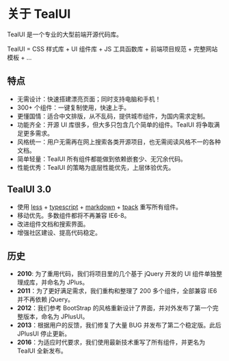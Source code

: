 ﻿关于 TealUI
========================================================
TealUI 是一个专业的大型前端开源代码库。

TealUI = CSS 样式库 + UI 组件库 + JS 工具函数库 + 前端项目规范 + 完整网站模板 + ...

特点
--------------------------------------------------------
- 无需设计：快速搭建漂亮页面；同时支持电脑和手机！
- 300+ 个组件：一键复制使用，快速上手。
- 更懂国情：适合中文排版，从不乱码，提供城市组件，为国内需求定制。
- 功能齐全：开源 UI 库很多，但大多只包含几个简单的组件。TealUI 将争取满足更多需求。
- 风格统一：用户无需再在网上搜索各类开源项目，也无需阅读风格不一的各种文档。
- 简单轻量：TealUI 所有组件都能做到依赖嵌套少、无冗余代码。
- 性能优秀：TealUI 的策略为底层性能优先，上层体验优先。

TealUI 3.0
--------------------------------------------------------
- 使用 [less](http://lesscss.org) + [typescript](http://www.typescriptlang.org) + [markdown](https://github.com/chjj/marked) + [tpack](http://github.com/tpack/tpack) 重写所有组件。
- 移动优先。多数组件都将不再兼容 IE6-8。
- 改进组件文档和搜索界面。
- 增强社区建设、提高代码稳定。

历史
--------------------------------------------------------
- **2010**: 为了重用代码，我们将项目里的几个基于 jQuery 开发的 UI 组件单独整理成库，并命名为 JPlus。
- **2011**：为了更好满足需求，我们重构和整理了 200 多个组件，全部兼容 IE6 并不再依赖 jQuery。
- **2012**：我们参考 BootStrap 的风格重新设计了界面，并对外发布了第一个完整版本，命名为 JPlusUI。
- **2013**：根据用户的反馈，我们修复了大量 BUG 并发布了第二个稳定版。此后 JPlusUI 停止更新。
- **2016**：为适应时代要求，我们使用最新技术重写了所有组件，并更名为 TealUI 全新发布。
